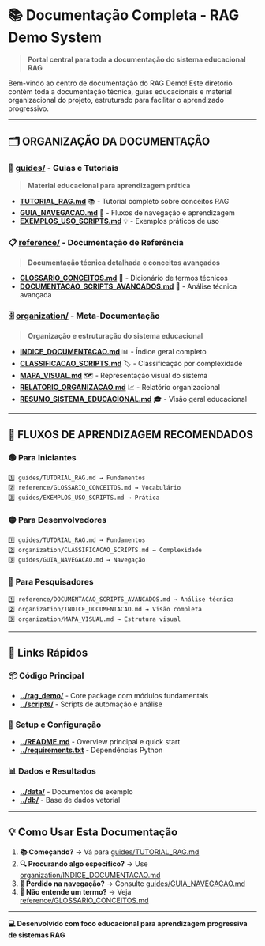 # 📚 Documentação Completa - RAG Demo System

> **Portal central para toda a documentação do sistema educacional RAG**

Bem-vindo ao centro de documentação do RAG Demo! Este diretório contém toda a documentação técnica, guias educacionais e material organizacional do projeto, estruturado para facilitar o aprendizado progressivo.

---

## 🗂️ **ORGANIZAÇÃO DA DOCUMENTAÇÃO**

### 📖 **[guides/](guides/) - Guias e Tutoriais**
> **Material educacional para aprendizagem prática**

- **[TUTORIAL_RAG.md](guides/TUTORIAL_RAG.md)** 📚 - Tutorial completo sobre conceitos RAG
- **[GUIA_NAVEGACAO.md](guides/GUIA_NAVEGACAO.md)** 🧭 - Fluxos de navegação e aprendizagem
- **[EXEMPLOS_USO_SCRIPTS.md](guides/EXEMPLOS_USO_SCRIPTS.md)** 💡 - Exemplos práticos de uso

### 📋 **[reference/](reference/) - Documentação de Referência**
> **Documentação técnica detalhada e conceitos avançados**

- **[GLOSSARIO_CONCEITOS.md](reference/GLOSSARIO_CONCEITOS.md)** 📖 - Dicionário de termos técnicos
- **[DOCUMENTACAO_SCRIPTS_AVANCADOS.md](reference/DOCUMENTACAO_SCRIPTS_AVANCADOS.md)** 🔬 - Análise técnica avançada

### 🗄️ **[organization/](organization/) - Meta-Documentação**
> **Organização e estruturação do sistema educacional**

- **[INDICE_DOCUMENTACAO.md](organization/INDICE_DOCUMENTACAO.md)** 📊 - Índice geral completo
- **[CLASSIFICACAO_SCRIPTS.md](organization/CLASSIFICACAO_SCRIPTS.md)** 🏷️ - Classificação por complexidade
- **[MAPA_VISUAL.md](organization/MAPA_VISUAL.md)** 🗺️ - Representação visual do sistema
- **[RELATORIO_ORGANIZACAO.md](organization/RELATORIO_ORGANIZACAO.md)** 📈 - Relatório organizacional
- **[RESUMO_SISTEMA_EDUCACIONAL.md](organization/RESUMO_SISTEMA_EDUCACIONAL.md)** 🎓 - Visão geral educacional

---

## 🎯 **FLUXOS DE APRENDIZAGEM RECOMENDADOS**

### 🟢 **Para Iniciantes**
```
1️⃣ guides/TUTORIAL_RAG.md → Fundamentos
2️⃣ reference/GLOSSARIO_CONCEITOS.md → Vocabulário
3️⃣ guides/EXEMPLOS_USO_SCRIPTS.md → Prática
```

### 🟡 **Para Desenvolvedores**
```
1️⃣ guides/TUTORIAL_RAG.md → Fundamentos
2️⃣ organization/CLASSIFICACAO_SCRIPTS.md → Complexidade  
3️⃣ guides/GUIA_NAVEGACAO.md → Navegação
```

### 🔴 **Para Pesquisadores**
```
1️⃣ reference/DOCUMENTACAO_SCRIPTS_AVANCADOS.md → Análise técnica
2️⃣ organization/INDICE_DOCUMENTACAO.md → Visão completa
3️⃣ organization/MAPA_VISUAL.md → Estrutura visual
```

---

## 🚀 **Links Rápidos**

### 📦 **Código Principal**
- **[../rag_demo/](../rag_demo/)** - Core package com módulos fundamentais
- **[../scripts/](../scripts/)** - Scripts de automação e análise

### 🔧 **Setup e Configuração**
- **[../README.md](../README.md)** - Overview principal e quick start
- **[../requirements.txt](../requirements.txt)** - Dependências Python

### 📊 **Dados e Resultados**
- **[../data/](../data/)** - Documentos de exemplo
- **[../db/](../db/)** - Base de dados vetorial

---

## 💡 **Como Usar Esta Documentação**

1. **📚 Começando?** → Vá para [guides/TUTORIAL_RAG.md](guides/TUTORIAL_RAG.md)
2. **🔍 Procurando algo específico?** → Use [organization/INDICE_DOCUMENTACAO.md](organization/INDICE_DOCUMENTACAO.md)
3. **🧭 Perdido na navegação?** → Consulte [guides/GUIA_NAVEGACAO.md](guides/GUIA_NAVEGACAO.md)
4. **📖 Não entende um termo?** → Veja [reference/GLOSSARIO_CONCEITOS.md](reference/GLOSSARIO_CONCEITOS.md)

---

**💻 Desenvolvido com foco educacional para aprendizagem progressiva de sistemas RAG**
